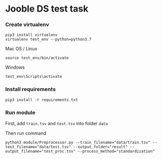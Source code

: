 # Jooble DS test task

### Create virtualenv
```
pip3 install virtualenv
virtualenv test_env --python=python3.7
```
Mac OS / Linux
```
source test_env/bin/activate
```
Windows
```
test_env\Scripts\activate
```
### Install requirements
```
pip3 install -r requirements.txt
```
### Run module
First, add `train.tsv` and `test.tsv` into folder `data`

Then run command
```
python3 module/Preprocessor.py --train_filename="data/train.tsv" --test_filename="data/test.tsv" --output_folder="result" --output_filename="test_proc.tsv" --process_method="standardization"
```